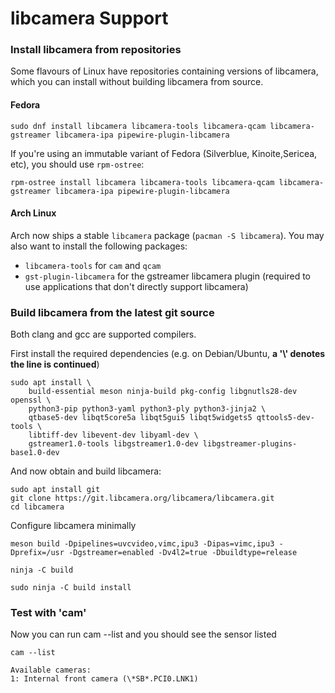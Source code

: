 # libcamera Support



### Install libcamera from repositories

Some flavours of Linux have repositories containing versions of libcamera, which you can install without building libcamera from source.

#### Fedora


```
sudo dnf install libcamera libcamera-tools libcamera-qcam libcamera-gstreamer libcamera-ipa pipewire-plugin-libcamera
```

If you're using an immutable variant of Fedora (Silverblue, Kinoite,Sericea, etc), you should use `rpm-ostree`:

```
rpm-ostree install libcamera libcamera-tools libcamera-qcam libcamera-gstreamer libcamera-ipa pipewire-plugin-libcamera
```

#### Arch Linux

Arch now ships a stable `libcamera` package (`pacman -S libcamera`). You may also want to install the following packages:
- `libcamera-tools` for `cam` and `qcam`
- `gst-plugin-libcamera` for the gstreamer libcamera plugin (required to use applications that don't directly support libcamera)


### Build libcamera from the latest git source

Both clang and gcc are supported compilers.

First install the required dependencies (e.g. on Debian/Ubuntu, **a '\\' denotes the line is continued**)

```
sudo apt install \
    build-essential meson ninja-build pkg-config libgnutls28-dev openssl \
    python3-pip python3-yaml python3-ply python3-jinja2 \
    qtbase5-dev libqt5core5a libqt5gui5 libqt5widgets5 qttools5-dev-tools \
    libtiff-dev libevent-dev libyaml-dev \
    gstreamer1.0-tools libgstreamer1.0-dev libgstreamer-plugins-base1.0-dev
```

And now obtain and build libcamera:
```
sudo apt install git
git clone https://git.libcamera.org/libcamera/libcamera.git
cd libcamera
```

Configure libcamera minimally
```
meson build -Dpipelines=uvcvideo,vimc,ipu3 -Dipas=vimc,ipu3 -Dprefix=/usr -Dgstreamer=enabled -Dv4l2=true -Dbuildtype=release

ninja -C build

sudo ninja -C build install
```

### Test with 'cam'

Now you can run cam --list and you should see the sensor listed

``` 
cam --list
```

```
Available cameras:
1: Internal front camera (\*SB*.PCI0.LNK1)
```